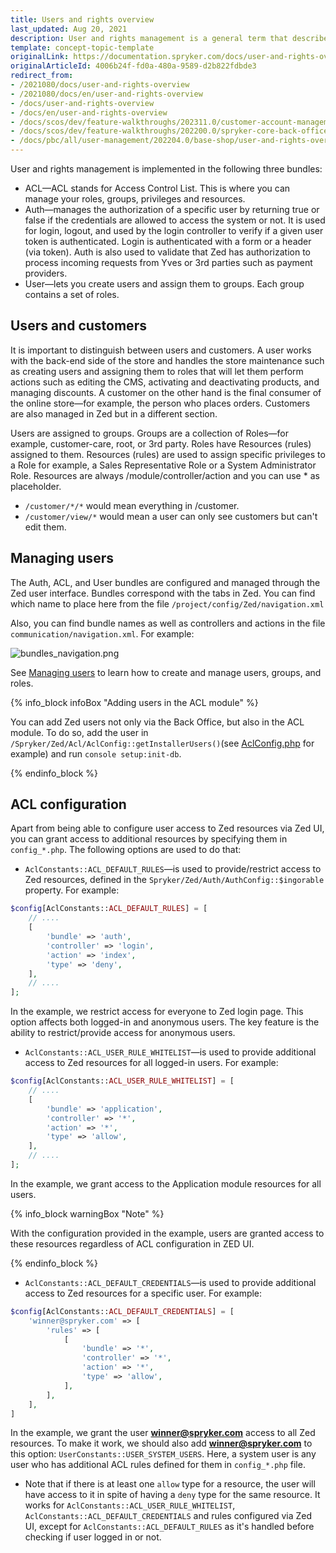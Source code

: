 ```yaml
---
title: Users and rights overview
last_updated: Aug 20, 2021
description: User and rights management is a general term that describes the security functionality for controlling user access to perform various roles throughout the system
template: concept-topic-template
originalLink: https://documentation.spryker.com/docs/user-and-rights-overview
originalArticleId: 4006b24f-fd0a-480a-9589-d2b822fdbde3
redirect_from:
- /2021080/docs/user-and-rights-overview
- /2021080/docs/en/user-and-rights-overview
- /docs/user-and-rights-overview
- /docs/en/user-and-rights-overview
- /docs/scos/dev/feature-walkthroughs/202311.0/customer-account-management-feature-walkthrough/user-and-rights-overview.html
- /docs/scos/dev/feature-walkthroughs/202200.0/spryker-core-back-office-feature-walkthrough/user-and-rights-overview.html
- /docs/pbc/all/user-management/202204.0/base-shop/user-and-rights-overview.html
---
```


User and rights management is implemented in the following three bundles:

* ACL—ACL stands for Access Control List. This is where you can manage your roles, groups, privileges and resources.
* Auth—manages the authorization of a specific user by returning true or false if the credentials are allowed to access the system or not. It is used for login, logout, and used by the login controller to verify if a given user token is authenticated. Login is authenticated with a form or a header (via token). Auth is also used to validate that Zed has authorization to process incoming requests from Yves or 3rd parties such as payment providers.
* User—lets you create users and assign them to groups. Each group contains a set of roles.

## Users and customers

It is important to distinguish between users and customers. A user works with the back-end side of the store and handles the store maintenance such as creating users and assigning them to roles that will let them perform actions such as editing the CMS, activating and deactivating products, and managing discounts. A customer on the other hand is the final consumer of the online store—for example, the person who places orders. Customers are also managed in Zed but in a different section.

Users are assigned to groups. Groups are a collection of Roles—for example, customer-care, root, or 3rd party. Roles have Resources (rules) assigned to them. Resources (rules) are used to assign specific privileges to a Role for example, a Sales Representative Role or a System Administrator Role. Resources are always /module/controller/action and you can use * as placeholder.

* `/customer/*/*` would mean everything in /customer.
* `/customer/view/*` would mean a user can only see customers but can't edit them.

## Managing users

The Auth, ACL, and User bundles are configured and managed through the Zed user interface. Bundles correspond with the tabs in Zed. You can find which name to place here from the file `/project/config/Zed/navigation.xml`

Also, you can find bundle names as well as controllers and actions in the file `communication/navigation.xml`. For example:

![bundles_navigation.png](https://spryker.s3.eu-central-1.amazonaws.com/docs/scos/dev/feature-walkthroughs/spryker-core-back-office-feature-walkthrough/user-and-rights-overview.md/bundles_navigation.png)

See [Managing users](/docs/pbc/all/user-management/{{page.version}}/base-shop/manage-in-the-back-office/manage-users/create-users.html) to learn how to create and manage users, groups, and roles.

<a name="add-acl"></a>

{% info_block infoBox "Adding users in the ACL module" %}

You can add Zed users not only via the Back Office, but also in the ACL module. To do so, add the user in `/Spryker/Zed/Acl/AclConfig::getInstallerUsers()`(see [AclConfig.php](https://github.com/spryker/acl/blob/d3193c9259ed2f2b6815f3b2c9f52f4e4e250bbe/src/Spryker/Zed/Acl/AclConfig.php) for example) and run `console setup:init-db`.

{% endinfo_block %}

## ACL configuration

Apart from being able to configure user access to Zed resources via Zed UI, you can grant access to additional resources by specifying them in `config_*.php`. The following options are used to do that:

* `AclConstants::ACL_DEFAULT_RULES`—is used to provide/restrict access to Zed resources, defined in the `Spryker/Zed/Auth/AuthConfig::$ingorable` property. For example:

```php
$config[AclConstants::ACL_DEFAULT_RULES] = [
    // ....
    [
        'bundle' => 'auth',
        'controller' => 'login',
        'action' => 'index',
        'type' => 'deny',
    ],
    // ....
];
```

In the example, we restrict access for everyone to Zed login page. This option affects both logged-in and anonymous users. The key feature is the ability to restrict/provide access for anonymous users.

* `AclConstants::ACL_USER_RULE_WHITELIST`—is used to provide additional access to Zed resources for all logged-in users. For example:

```php
$config[AclConstants::ACL_USER_RULE_WHITELIST] = [
    // ....
    [
        'bundle' => 'application',
        'controller' => '*',
        'action' => '*',
        'type' => 'allow',
    ],
    // ....
];
```

In the example, we grant access to the Application module resources for all users.

{% info_block warningBox "Note" %}

With the configuration provided in the example, users are granted access to these resources regardless of ACL configuration in ZED UI.

{% endinfo_block %}

* `AclConstants::ACL_DEFAULT_CREDENTIALS`—is used to provide additional access to Zed resources for a specific user. For example:

```php
$config[AclConstants::ACL_DEFAULT_CREDENTIALS] = [
    'winner@spryker.com' => [
        'rules' => [
            [
                'bundle' => '*',
                'controller' => '*',
                'action' => '*',
                'type' => 'allow',
            ],
        ],
    ],
]
```

In the example, we grant the user **winner@spryker.com** access to all Zed resources. To make it work, we should also add **winner@spryker.com** to this option: `UserConstants::USER_SYSTEM_USERS`. Here, a system user is any user who has additional ACL rules defined for them in `config_*.php` file.

* Note that if there is at least one `allow` type for a resource, the user will have access to it in spite of having a `deny` type for the same resource. It works for `AclConstants::ACL_USER_RULE_WHITELIST`, `AclConstants::ACL_DEFAULT_CREDENTIALS` and rules configured via Zed UI, except for `AclConstants::ACL_DEFAULT_RULES` as it's handled before checking if user logged in or not.
